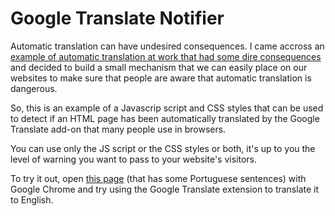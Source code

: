 # Google Translate Notifier #

Automatic translation can have undesired consequences. I came accross an [example of automatic translation at work that had some dire consequences](https://twitter.com/tonyvirtual/status/1489175581581357057) and decided to build a small mechanism that we can easily place on our websites to make sure that people are aware that automatic translation is dangerous.

So, this is an example of a Javascrip script and CSS styles that can be used to detect if an HTML page has been automatically translated by the Google Translate add-on that many people use in browsers.

You can use only the JS script or the CSS styles or both, it's up to you the level of warning you want to pass to your website's visitors.

To try it out, open [this page](tests/index.html) (that has some Portuguese sentences) with Google Chrome and try using the Google Translate extension to translate it to English.